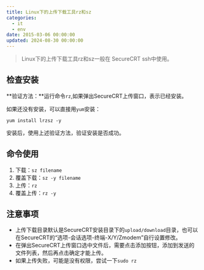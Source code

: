 ```yaml
---
title: Linux下的上传下载工具rz和sz
categories:
  - it
  - env
date: 2015-03-06 00:00:00
updated: 2024-08-30 00:00:00
---
```


> Linux下的上传下载工具rz和sz一般在 SecureCRT ssh中使用。

## 检查安装 ##

**验证方法：**运行命令`rz`,如果弹出SecureCRT上传窗口，表示已经安装。

如果还没有安装，可以直接用`yum`安装：

	yum install lrzsz -y

安装后，使用上述验证方法，验证安装是否成功。

## 命令使用 ##

1. 下载：`sz filename`
2. 覆盖下载：`sz -y filename`
3. 上传：`rz`
4. 覆盖上传：`rz -y`

## 注意事项 ##

- 上传下载目录默认是SecureCRT安装目录下的`upload/download`目录，也可以在SecureCRT的“选项-会话选项-终端-X/Y/Zmodem”自行设置修改。
- 在弹出SecureCRT上传窗口选中文件后，需要点击添加按钮，添加到发送的文件列表，然后再点击确定才能上传。
- 如果上传失败，可能是没有权限，尝试一下`sudo rz`
